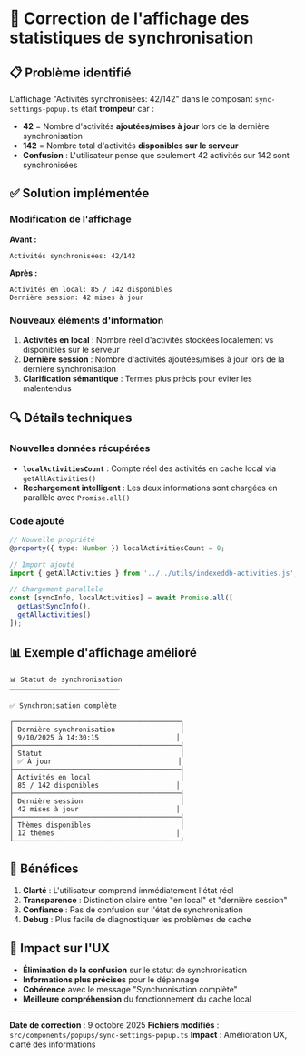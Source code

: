 # 🔧 Correction de l'affichage des statistiques de synchronisation

## 📋 Problème identifié

L'affichage "Activités synchronisées: 42/142" dans le composant `sync-settings-popup.ts` était **trompeur** car :

- **42** = Nombre d'activités **ajoutées/mises à jour** lors de la dernière synchronisation
- **142** = Nombre total d'activités **disponibles sur le serveur**
- **Confusion** : L'utilisateur pense que seulement 42 activités sur 142 sont synchronisées

## ✅ Solution implémentée

### Modification de l'affichage

**Avant :**
```
Activités synchronisées: 42/142
```

**Après :**
```
Activités en local: 85 / 142 disponibles
Dernière session: 42 mises à jour
```

### Nouveaux éléments d'information

1. **Activités en local** : Nombre réel d'activités stockées localement vs disponibles sur le serveur
2. **Dernière session** : Nombre d'activités ajoutées/mises à jour lors de la dernière synchronisation
3. **Clarification sémantique** : Termes plus précis pour éviter les malentendus

## 🔍 Détails techniques

### Nouvelles données récupérées
- **`localActivitiesCount`** : Compte réel des activités en cache local via `getAllActivities()`
- **Rechargement intelligent** : Les deux informations sont chargées en parallèle avec `Promise.all()`

### Code ajouté
```typescript
// Nouvelle propriété
@property({ type: Number }) localActivitiesCount = 0;

// Import ajouté
import { getAllActivities } from '../../utils/indexeddb-activities.js';

// Chargement parallèle
const [syncInfo, localActivities] = await Promise.all([
  getLastSyncInfo(),
  getAllActivities()
]);
```

## 📊 Exemple d'affichage amélioré

```
📊 Statut de synchronisation
━━━━━━━━━━━━━━━━━━━━━━━━━━━

✅ Synchronisation complète

┌─────────────────────────────────────────┐
│ Dernière synchronisation                │
│ 9/10/2025 à 14:30:15                   │
├─────────────────────────────────────────┤
│ Statut                                  │
│ ✅ À jour                               │
├─────────────────────────────────────────┤
│ Activités en local                      │
│ 85 / 142 disponibles                   │
├─────────────────────────────────────────┤
│ Dernière session                        │
│ 42 mises à jour                        │
├─────────────────────────────────────────┤
│ Thèmes disponibles                      │
│ 12 thèmes                              │
└─────────────────────────────────────────┘
```

## 🎯 Bénéfices

1. **Clarté** : L'utilisateur comprend immédiatement l'état réel
2. **Transparence** : Distinction claire entre "en local" et "dernière session"
3. **Confiance** : Pas de confusion sur l'état de synchronisation
4. **Debug** : Plus facile de diagnostiquer les problèmes de cache

## 🔄 Impact sur l'UX

- **Élimination de la confusion** sur le statut de synchronisation
- **Informations plus précises** pour le dépannage
- **Cohérence** avec le message "Synchronisation complète"
- **Meilleure compréhension** du fonctionnement du cache local

---

**Date de correction** : 9 octobre 2025
**Fichiers modifiés** : `src/components/popups/sync-settings-popup.ts`
**Impact** : Amélioration UX, clarté des informations